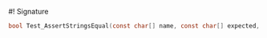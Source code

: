 #! Signature

```c
bool Test_AssertStringsEqual(const char[] name, const char[] expected, const char[] actual)
```